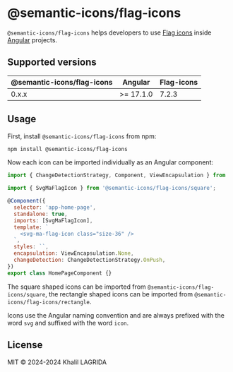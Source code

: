 # @semantic-icons/flag-icons

`@semantic-icons/flag-icons` helps developers to use [Flag icons](https://flagicons.lipis.dev) inside [Angular](https://angular.dev) projects.

## Supported versions

| @semantic-icons/flag-icons | Angular   | Flag-icons |
| -------------------------- | --------- | ---------- |
| 0.x.x                      | >= 17.1.0 | 7.2.3      |

## Usage

First, install `@semantic-icons/flag-icons` from npm:

```sh
npm install @semantic-icons/flag-icons
```

Now each icon can be imported individually as an Angular component:

```js
import { ChangeDetectionStrategy, Component, ViewEncapsulation } from '@angular/core';

import { SvgMaFlagIcon } from '@semantic-icons/flag-icons/square';

@Component({
  selector: 'app-home-page',
  standalone: true,
  imports: [SvgMaFlagIcon],
  template: `
    <svg-ma-flag-icon class="size-36" />
  `,
  styles: ``,
  encapsulation: ViewEncapsulation.None,
  changeDetection: ChangeDetectionStrategy.OnPush,
})
export class HomePageComponent {}
```

The square shaped icons can be imported from `@semantic-icons/flag-icons/square`, the rectangle shaped icons can be imported from `@semantic-icons/flag-icons/rectangle`.

Icons use the Angular naming convention and are always prefixed with the word `svg` and suffixed with the word `icon`.

## License

MIT © 2024-2024 Khalil LAGRIDA
